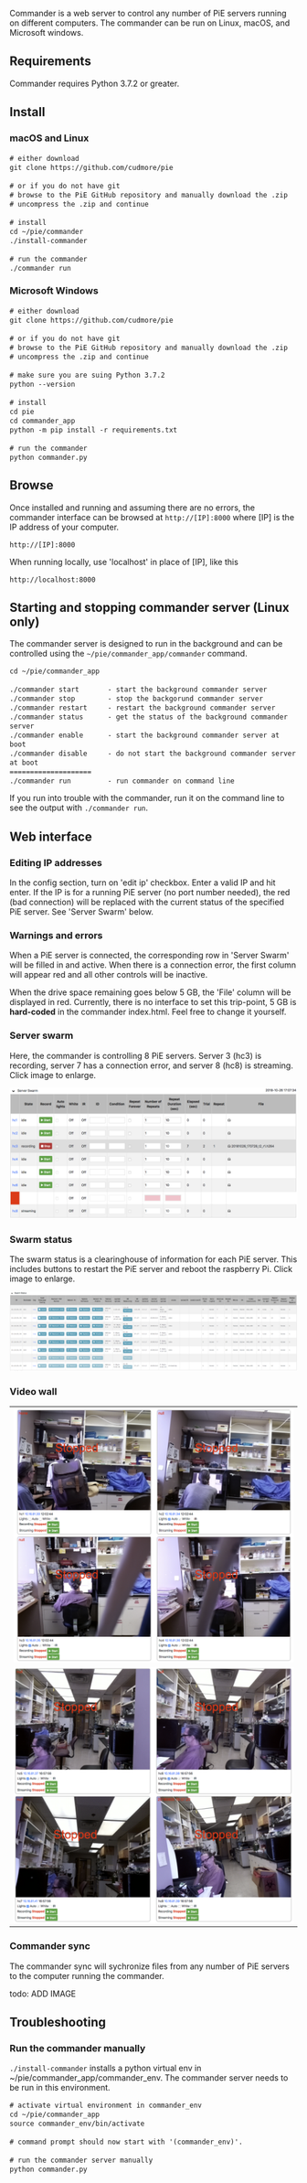 Commander is a web server to control any number of PiE servers running on different computers. The commander can be run on Linux, macOS, and Microsoft windows.

## Requirements

Commander requires Python 3.7.2 or greater.

## Install

### macOS and Linux

```
# either download
git clone https://github.com/cudmore/pie

# or if you do not have git
# browse to the PiE GitHub repository and manually download the .zip
# uncompress the .zip and continue

# install
cd ~/pie/commander
./install-commander

# run the commander 
./commander run
```
	
### Microsoft Windows

```
# either download
git clone https://github.com/cudmore/pie

# or if you do not have git
# browse to the PiE GitHub repository and manually download the .zip
# uncompress the .zip and continue

# make sure you are suing Python 3.7.2
python --version

# install
cd pie
cd commander_app
python -m pip install -r requirements.txt

# run the commander
python commander.py
```

## Browse

Once installed and running and assuming there are no errors, the commander interface can be browsed at `http://[IP]:8000` where [IP] is the IP address of your computer.

	http://[IP]:8000

When running locally, use 'localhost' in place of [IP], like this

	http://localhost:8000


## Starting and stopping commander server (Linux only)

The commander server is designed to run in the background and can be controlled using the `~/pie/commander_app/commander` command.

	cd ~/pie/commander_app

	./commander start       - start the background commander server
	./commander stop        - stop the backgorund commander server
	./commander restart     - restart the background commander server
	./commander status      - get the status of the background commander server
	./commander enable      - start the background commander server at boot
	./commander disable     - do not start the background commander server at boot
	====================
	./commander run         - run commander on command line

If you run into trouble with the commander, run it on the command line to see the output with `./commander run`.
		
## Web interface

### Editing IP addresses

In the config section, turn on 'edit ip' checkbox. Enter a valid IP and hit enter. If the IP is for a running PiE server (no port number needed), the red (bad connection) will be replaced with the current status of the specified PiE server. See 'Server Swarm' below.

### Warnings and errors

When a PiE server is connected, the corresponding row in 'Server Swarm' will be filled in and active. When there is a connection error, the first column will appear red and all other controls will be inactive.

When the drive space remaining goes below 5 GB, the 'File' column will be displayed in red. Currently, there is no interface to set this trip-point, 5 GB is  **hard-coded** in the commander index.html. Feel free to change it yourself.


### Server swarm

Here, the commander is controlling 8 PiE servers. Server 3 (hc3) is recording, server 7 has a connection error, and server 8 (hc8) is streaming. Click image to enlarge.

<a href="../img/commander/commander-server-swarm.png">
    <img src="../img/commander/commander-server-swarm.png" class="img-fluid">
</a>

### Swarm status

The swarm status is a clearinghouse of information for each PiE server. This includes buttons to restart the PiE server and reboot the raspberry Pi. Click image to enlarge.

<a href="../img/commander/commander-swarm-status.png">
	<IMG SRC="../img/commander/commander-swarm-status.png">
</a>

### Video wall

<table>
<tr>
	<td>
	<a href="../img/commander/video-wall-screenshot-1.png">
		<IMG SRC="../img/commander/video-wall-screenshot-1.png" width="550">
	</a>
	</td>
</tr>
<tr>
	<td>
	<a href="../img/commander/video-wall-screenshot-2.png">
		<IMG SRC="../img/commander/video-wall-screenshot-2.png" width="550">
	</a>
	</td>
</tr>
</table>

### Commander sync

The commander sync will sychronize files from any number of PiE servers to the computer running the commander.

todo: ADD IMAGE

## Troubleshooting

### Run the commander manually

`./install-commander` installs a python virtual env in ~/pie/commander_app/commander_env. The commander server needs to be run in this environment.

```
# activate virtual environment in commander_env
cd ~/pie/commander_app
source commander_env/bin/activate

# command prompt should now start with '(commander_env)'.

# run the commander server manually
python commander.py
```



